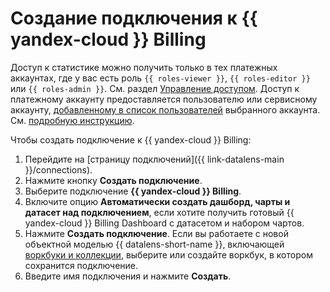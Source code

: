 # Создание подключения к {{ yandex-cloud }} Billing

Доступ к статистике можно получить только в тех платежных аккаунтах, где у вас есть роль `{{ roles-viewer }}`, `{{ roles-editor }}` или `{{ roles-admin }}`. См. раздел [Управление доступом](../../../billing/security/index.md#primitive-roles).
Доступ к платежному аккаунту предоставляется пользователю или сервисному аккаунту, [добавленному в список пользователей](../../../billing/security/index.md#set-member-role) выбранного аккаунта. См. [подробную инструкцию](../../../billing/security/index.md#set-role).

Чтобы создать подключение к {{ yandex-cloud }} Billing:

1. Перейдите на [страницу подключений]({{ link-datalens-main }}/connections).
1. Нажмите кнопку **Создать подключение**.
1. Выберите подключение **{{ yandex-cloud }} Billing**.
1. Включите опцию **Автоматически создать дашборд, чарты и датасет над подключением**, если хотите получить готовый {{ yandex-cloud }} Billing Dashboard с датасетом и набором чартов.
1. Нажмите **Создать подключение**. Если вы работаете с новой объектной моделью {{ datalens-short-name }}, включающей [воркбуки и коллекции](../../../datalens/workbooks-collections/index.md), выберите или создайте воркбук, в котором сохранится подключение.
1. Введите имя подключения и нажмите **Создать**.
